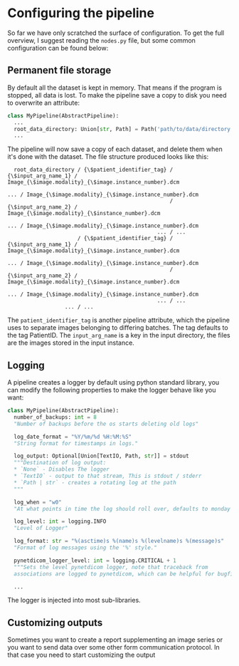 # Configuring the pipeline

So far we have only scratched the surface of configuration. To get the full overview, I suggest reading the `nodes.py` file, but some common configuration can be found below:

## Permanent file storage

By default all the dataset is kept in memory. That means if the program is stopped, all data is lost.
To make the pipeline save a copy to disk you need to overwrite an attribute:

```python
class MyPipeline(AbstractPipeline):
  ...
  root_data_directory: Union[str, Path] = Path('path/to/data/directory')
  ...
```

The pipeline will now save a copy of each dataset, and delete them when it's done with the dataset.
The file structure produced looks like this:

```text
  root_data_directory / {\$patient_identifier_tag} / {\$input_arg_name_1} / Image_{\$image.modality}_{\$image.instance_number}.dcm
                                                                                ... / Image_{\$image.modality}_{\$image.instance_number}.dcm
                                                   / {\$input_arg_name_2} / Image_{\$image.modality}_{\$instance_number}.dcm
                                                                                ... / Image_{\$image.modality}_{\$image.instance_number}.dcm
                                               ... / ...
                      / {\$patient_identifier_tag} / {\$input_arg_name_1} / Image_{\$image.modality}_{\$image.instance_number}.dcm
                                                                                ... / Image_{\$image.modality}_{\$image.instance_number}.dcm
                                                   / {\$input_arg_name_2} / Image_{\$image.modality}_{\$image.instance_number}.dcm
                                                                                ... / Image_{\$image.modality}_{\$image.instance_number}.dcm
                                               ... / ...
                  ... / ...
```

The `patient_identifier_tag` is another pipeline attribute, which the pipeline uses to separate images belonging to differing batches.
The tag defaults to the tag PatientID. The `input_arg_name` is a key in the input directory, the files are the images stored in the input instance.

## Logging

A pipeline creates a logger by default using python standard library, you can modify the following properties to make the logger behave like you want:

```python
class MyPipeline(AbstractPipeline):
  number_of_backups: int = 8
  "Number of backups before the os starts deleting old logs"

  log_date_format = "%Y/%m/%d %H:%M:%S"
  "String format for timestamps in logs."

  log_output: Optional[Union[TextIO, Path, str]] = stdout
  """Destination of log output:
  * `None` - Disables The logger
  * `TextIO` - output to that stream, This is stdout / stderr
  * `Path | str` - creates a rotating log at the path
  """

  log_when = "w0"
  "At what points in time the log should roll over, defaults to monday midnight"

  log_level: int = logging.INFO
  "Level of Logger"

  log_format: str = "%(asctime)s %(name)s %(levelname)s %(message)s"
  "Format of log messages using the '%' style."

  pynetdicom_logger_level: int = logging.CRITICAL + 1
  """Sets the level pynetdicom logger, note that traceback from
  associations are logged to pynetdicom, which can be helpful for bugfixing"""

  ...
```

The logger is injected into most sub-libraries.

## Customizing outputs

Sometimes you want to create a report supplementing an image series or you want to send data over some other form communication protocol. In that case you need to start customizing the output
